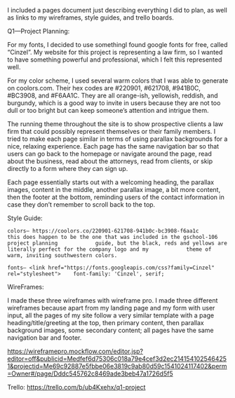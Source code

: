 I included a pages document just describing everything I did to plan, as well as links to my wireframes, style guides, and trello boards.

Q1—Project Planning:

For my fonts, I decided to use somethingI found google fonts for free, called “Cinzel”. My website for this project is representing a law firm, so I wanted to have something powerful and professional, which I felt this represented well.

For my color scheme, I used several warm colors that I was able to generate on coolors.com. Their hex codes are #220901, #621708, #941B0C, #BC3908, and #F6AA1C. They are all orange-ish, yellowish, reddish, and burgundy, which is a good way to invite in users because they are not too dull or too bright but can keep someone’s attention and intrigue them.

The running theme throughout the site is to show prospective clients a law firm that could possibly represent themselves or their family members. I tried to make each page similar in terms of using parallax backgrounds for a nice, relaxing experience. Each page has the same navigation bar so that users can go back to the homepage or navigate around the page, read about the business, read about the attorneys, read from clients, or skip directly to a form where they can sign up.

Each page essentially starts out with a welcoming heading, the parallax images, content in the middle, another parallax image, a bit more content, then the footer at the bottom, reminding users of the contact information in case they don’t remember to scroll back to the top.

Style Guide:

	colors— https://coolors.co/220901-621708-941b0c-bc3908-f6aa1c
	this does happen to be the one that was included in the gschool-106 project planning 			guide, but the black, reds and yellows are literally perfect for the company logo and my 			theme of warm, inviting southwestern colors.

	fonts— <link href="https://fonts.googleapis.com/css?family=Cinzel" rel="stylesheet"> 	font-family: 'Cinzel', serif;

WireFrames:

I made these three wireframes with wireframe pro. I made three different wireframes because apart from my landing page and my form with user input, all the pages of my site follow a very similar template with a page heading/title/greeting at the top, then primary content, then parallax background images, some secondary content; all pages have the same navigation bar and footer.

https://wireframepro.mockflow.com/editor.jsp?editor=off&publicid=Medfef6d75306c018a79e4cef3d2ec2141541025464251&projectid=Me69c92887e5fbbe06e3819c9ab80d59c1541024117402&perm=Owner#/page/Dddc545762c8469ade3beb47a1726d5f5

Trello:
https://trello.com/b/ub4Kxehx/q1-project

